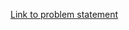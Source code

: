[Link to problem statement](https://www.hackerrank.com/challenges/ctci-is-binary-search-tree/problem)
